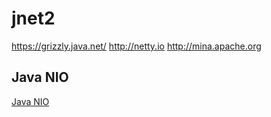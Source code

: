 jnet2
=========

https://grizzly.java.net/
http://netty.io
http://mina.apache.org

## Java NIO

[Java NIO](http://ifeve.com/java-nio-all/)
